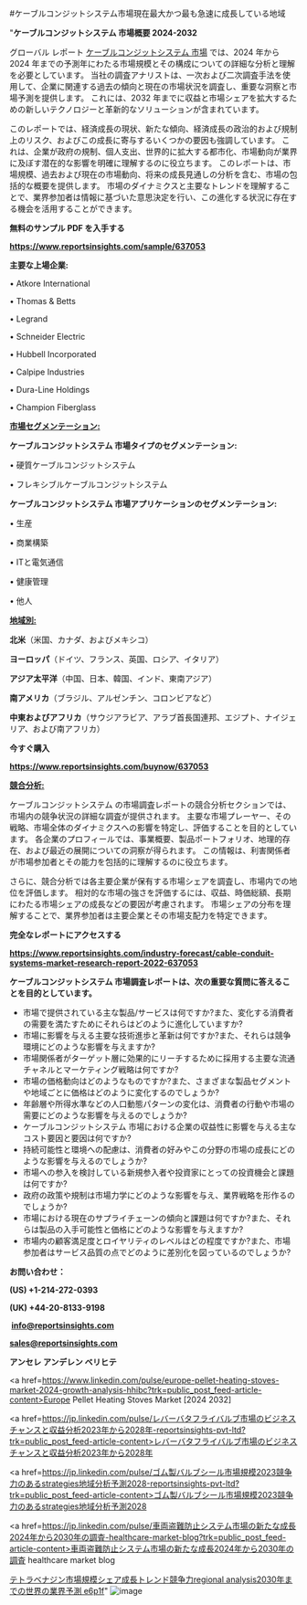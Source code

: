 #ケーブルコンジットシステム市場現在最大かつ最も急速に成長している地域

"<strong>ケーブルコンジットシステム 市場概要 2024-2032</strong>

グローバル レポート <a href=https://www.reportsinsights.com/sample/637053>ケーブルコンジットシステム 市場</a> では、2024 年から 2024 年までの予測年にわたる市場規模とその構成についての詳細な分析と理解を必要としています。 当社の調査アナリストは、一次および二次調査手法を使用して、企業に関連する過去の傾向と現在の市場状況を調査し、重要な洞察と市場予測を提供します。 これには、2032 年までに収益と市場シェアを拡大​​するための新しいテクノロジーと革新的なソリューションが含まれています。

このレポートでは、経済成長の現状、新たな傾向、経済成長の政治的および規制上のリスク、およびこの成長に寄与するいくつかの要因も強調しています。 これは、企業が政府の規制、個人支出、世界的に拡大する都市化、市場動向が業界に及ぼす潜在的な影響を明確に理解するのに役立ちます。 このレポートは、市場規模、過去および現在の市場動向、将来の成長見通しの分析を含む、市場の包括的な概要を提供します。 市場のダイナミクスと主要なトレンドを理解することで、業界参加者は情報に基づいた意思決定を行い、この進化する状況に存在する機会を活用することができます。

<strong><b>無料のサンプル PDF を入手する</b></strong>

<a href=https://www.reportsinsights.com/sample/637053><strong><u>https://www.reportsinsights.com/sample/637053</u></strong></a>

<strong>主要な上場企業:</strong>

• Atkore International

• Thomas & Betts

• Legrand

• Schneider Electric

• Hubbell Incorporated

• Calpipe Industries

• Dura-Line Holdings

• Champion Fiberglass

<strong><u>市場セグメンテーション</u></strong><strong><u>:</u></strong>

<strong>ケーブルコンジットシステム 市場タイプのセグメンテーション:</strong>

• 硬質ケーブルコンジットシステム

• フレキシブルケーブルコンジットシステム

<strong>ケーブルコンジットシステム 市場アプリケーションのセグメンテーション:</strong>

• 生産

• 商業構築

• ITと電気通信

• 健康管理

• 他人

<strong><u>地域別</u></strong><strong><u>:</u></strong>

<strong>北米</strong>（米国、カナダ、およびメキシコ）

<strong>ヨーロッパ</strong>（ドイツ、フランス、英国、ロシア、イタリア）

<strong>アジア太平洋</strong>（中国、日本、韓国、インド、東南アジア）

<strong>南アメリカ</strong>（ブラジル、アルゼンチン、コロンビアなど）

<strong>中東およびアフリカ</strong>（サウジアラビア、アラブ首長国連邦、エジプト、ナイジェリア、および南アフリカ）

<strong>今すぐ購入</strong>

<a href=https://www.reportsinsights.com/buynow/637053><strong><u>https://www.reportsinsights.com/buynow/637053</u></strong></a>

<strong><u>競合分析:</u></strong>

ケーブルコンジットシステム の市場調査レポートの競合分析セクションでは、市場内の競争状況の詳細な調査が提供されます。 主要な市場プレーヤー、その戦略、市場全体のダイナミクスへの影響を特定し、評価することを目的としています。 各企業のプロフィールでは、事業概要、製品ポートフォリオ、地理的存在、および最近の展開についての洞察が得られます。 この情報は、利害関係者が市場参加者とその能力を包括的に理解するのに役立ちます。

さらに、競合分析では各主要企業が保有する市場シェアを調査し、市場内での地位を評価します。 相対的な市場の強さを評価するには、収益、時価総額、長期にわたる市場シェアの成長などの要因が考慮されます。 市場シェアの分布を理解することで、業界参加者は主要企業とその市場支配力を特定できます。

<strong>完全なレポートにアクセスする</strong>

<a href=https://www.reportsinsights.com/industry-forecast/cable-conduit-systems-market-research-report-2022-637053><strong><u><b>https://www.reportsinsights.com/industry-forecast/cable-conduit-systems-market-research-report-2022-637053</b></u></strong></a>

<strong><b>ケーブルコンジットシステム 市場調査レポートは、次の重要な質問に答えることを目的としています。</b></strong>
<ul>
  <li>市場で提供されている主な製品/サービスは何ですか?また、変化する消費者の需要を満たすためにそれらはどのように進化していますか?</li>
  <li>市場に影響を与える主要な技術進歩と革新は何ですか?また、それらは競争環境にどのような影響を与えますか?</li>
  <li>市場関係者がターゲット層に効果的にリーチするために採用する主要な流通チャネルとマーケティング戦略は何ですか?</li>
  <li>市場の価格動向はどのようなものですか?また、さまざまな製品セグメントや地域ごとに価格はどのように変化するのでしょうか?</li>
  <li>年齢層や所得水準などの人口動態パターンの変化は、消費者の行動や市場の需要にどのような影響を与えるのでしょうか?</li>
  <li>ケーブルコンジットシステム 市場における企業の収益性に影響を与える主なコスト要因と要因は何ですか?</li>
  <li>持続可能性と環境への配慮は、消費者の好みやこの分野の市場の成長にどのような影響を与えるのでしょうか?</li>
  <li>市場への参入を検討している新規参入者や投資家にとっての投資機会と課題は何ですか?</li>
  <li>政府の政策や規制は市場力学にどのような影響を与え、業界戦略を形作るのでしょうか?</li>
  <li>市場における現在のサプライチェーンの傾向と課題は何ですか?また、それらは製品の入手可能性と価格にどのような影響を与えますか?</li>
  <li>市場内の顧客満足度とロイヤリティのレベルはどの程度ですか?また、市場参加者はサービス品質の点でどのように差別化を図っているのでしょうか?</li>
</ul>
<strong>お問い合わせ：</strong>

<strong>(US) +1-214-272-0393</strong>

<strong>(UK) +44-20-8133-9198</strong>

<strong> </strong><a href=info@reportsinsights.com><strong><u>info@reportsinsights.com</u></strong></a>

<a href=sales@reportsinsights.com><strong><u>sales@reportsinsights.com</u></strong></a>

<strong>アンセレ アンデレン ベリヒテ</strong>

<a href=https://www.linkedin.com/pulse/europe-pellet-heating-stoves-market-2024-growth-analysis-hhibc?trk=public_post_feed-article-content>Europe Pellet Heating Stoves Market [2024 2032]</a>

<a href=https://jp.linkedin.com/pulse/レバーバタフライバルブ市場のビジネスチャンスと収益分析2023年から2028年-reportsinsights-pvt-ltd?trk=public_post_feed-article-content>レバーバタフライバルブ市場のビジネスチャンスと収益分析2023年から2028年</a>

<a href=https://jp.linkedin.com/pulse/ゴム製バルブシール市場規模2023競争力のあるstrategies地域分析予測2028-reportsinsights-pvt-ltd?trk=public_post_feed-article-content>ゴム製バルブシール市場規模2023競争力のあるstrategies地域分析予測2028</a>

<a href=https://jp.linkedin.com/pulse/車両盗難防止システム市場の新たな成長2024年から2030年の調査-healthcare-market-blog?trk=public_post_feed-article-content>車両盗難防止システム市場の新たな成長2024年から2030年の調査 healthcare market blog</a>

<a href=https://www.linkedin.com/pulse/テトラベナジン市場規模シェア成長トレンド競争力regional-analysis2030年までの世界の業界予測-e6p1f/>テトラベナジン市場規模シェア成長トレンド競争力regional analysis2030年までの世界の業界予測 e6p1f</a>"
![image](https://github.com/aanak123/RIMarketer1/assets/158471119/ab66eed1-08eb-44b3-b76c-c0b52780d334)
